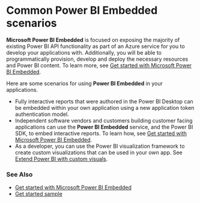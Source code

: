 ﻿<properties
   pageTitle="Common Microsoft Power BI Embedded scenarios"
   description="Common Microsoft Power BI Embedded scenarios"
   services="power-bi-embedded"
   documentationCenter=""
   authors="mgblythe"
   manager="mblythe"
   editor=""
   tags=""/>
<tags
   ms.service="power-bi-embedded"
   ms.devlang="NA"
   ms.topic="article"
   ms.tgt_pltfrm="NA"
   ms.workload="powerbi"
   ms.date="07/05/2016"
   ms.author="mblythe"/>

# Common Power BI Embedded scenarios

**Microsoft Power BI Embedded** is focused on exposing the majority of existing Power BI API functionality as part of an Azure service for you to develop your applications with.  Additionally, you will be able to programmatically provision, develop and deploy the necessary resources and Power BI content. To learn more, see [Get started with Microsoft Power BI Embedded](power-bi-embedded-get-started.md).

Here are some scenarios for using **Power BI Embedded** in your applications.

- Fully interactive reports that were authored in the Power BI Desktop can be embedded within your own application using a new application token authentication model.
- Independent software vendors and customers building customer facing applications can use the **Power BI Embedded** service, and the Power BI SDK, to embed interactive reports. To learn how, see [Get started with Microsoft Power BI Embedded](power-bi-embedded-get-started.md).
- As a developer, you can use the Power BI visualization framework to create custom visualizations that can be used in your own app. See [Extend Power BI with custom visuals](https://powerbi.microsoft.com/custom-visuals/).

### See Also

- [Get started with Microsoft Power BI Embedded](power-bi-embedded-get-started.md)
- [Get started sample](power-bi-embedded-get-started.md)
